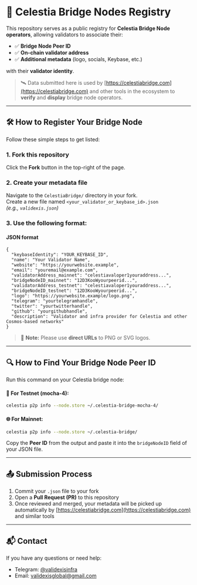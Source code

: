 # 🌉 Celestia Bridge Nodes Registry

This repository serves as a public registry for **Celestia Bridge Node operators**, allowing validators to associate their:

- ✅ **Bridge Node Peer ID**
- ✅ **On-chain validator address**
- ✅ **Additional metadata** (logo, socials, Keybase, etc.)

with their **validator identity**.

> 🛰️ Data submitted here is used by [https://celestiabridge.com](https://celestiabridge.com) and other tools in the ecosystem to **verify** and **display** bridge node operators.

---

## 🛠 How to Register Your Bridge Node

Follow these simple steps to get listed:

### 1. Fork this repository  
Click the **Fork** button in the top-right of the page.

### 2. Create your metadata file  
Navigate to the `CelestiaBridge/` directory in your fork.  
Create a new file named `<your_validator_or_keybase_id>.json`  
_(e.g., `validexis.json`)_

### 3. Use the following format:

#### JSON format

```
{
  "keybaseIdentity": "YOUR_KEYBASE_ID",
  "name": "Your Validator Name",
  "website": "https://yourwebsite.example",
  "email": "youremail@example.com",
  "validatorAddress_mainnet": "celestiavaloper1youraddress...",
  "bridgeNodeID_mainnet": "12D3KooWyourpeerid...",
  "validatorAddress_testnet": "celestiavaloper1youraddress...",
  "bridgeNodeID_testnet": "12D3KooWyourpeerid...",
  "logo": "https://yourwebsite.example/logo.png",
  "telegram": "yourtelegramhandle",
  "twitter": "yourtwitterhandle",
  "github": "yourgithubhandle",
  "description": "Validator and infra provider for Celestia and other Cosmos-based networks"
}
```

> 📌 **Note:** Please use **direct URLs** to PNG or SVG logos.  

---

## 🔍 How to Find Your Bridge Node Peer ID

Run this command on your Celestia bridge node:

#### 🧪 For **Testnet (mocha-4)**:

```bash
celestia p2p info --node.store ~/.celestia-bridge-mocha-4/
```

#### 🌐 For **Mainnet**:

```bash
celestia p2p info --node.store ~/.celestia-bridge/
```

Copy the **Peer ID** from the output and paste it into the `bridgeNodeID` field of your JSON file.

---

## 📤 Submission Process

1. Commit your `.json` file to your fork  
2. Open a **Pull Request (PR)** to this repository  
3. Once reviewed and merged, your metadata will be picked up automatically by [https://celestiabridge.com](https://celestiabridge.com) and similar tools

---

## 📬 Contact

If you have any questions or need help:

- Telegram: [@validexisinfra](https://t.me/validexisinfra)
- Email: [validexisglobal@gmail.com](mailto:validexisglobal@gmail.com)

